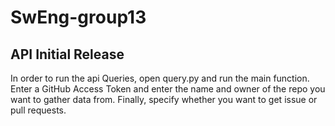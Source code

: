 # SwEng-group13

## API Initial Release

In order to run the api Queries, open query.py and run the main function.
Enter a GitHub Access Token and enter the name and owner of the repo you want to gather data from.
Finally, specify whether you want to get issue or pull requests.
